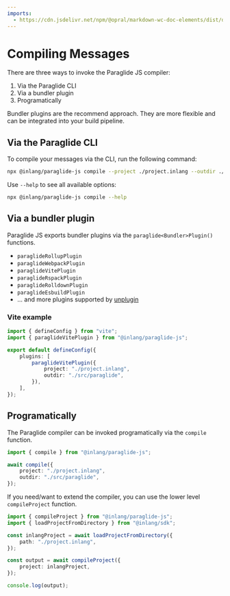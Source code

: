 ```yaml
---
imports:
  - https://cdn.jsdelivr.net/npm/@opral/markdown-wc-doc-elements/dist/doc-callout.js
---
```


# Compiling Messages

There are three ways to invoke the Paraglide JS compiler:

1. Via the Paraglide CLI
2. Via a bundler plugin
3. Programatically

<doc-callout type="tip">
	Bundler plugins are the recommend approach. They are more flexible and can be integrated into your build pipeline.
</doc-callout>

## Via the Paraglide CLI

To compile your messages via the CLI, run the following command:

```bash
npx @inlang/paraglide-js compile --project ./project.inlang --outdir ./src/paraglide
```

Use `--help` to see all available options:

```bash
npx @inlang/paraglide-js compile --help
```

## Via a bundler plugin

Paraglide JS exports bundler plugins via the `paraglide<Bundler>Plugin()` functions.

- `paraglideRollupPlugin`
- `paraglideWebpackPlugin`
- `paraglideVitePlugin`
- `paraglideRspackPlugin`
- `paraglideRolldownPlugin`
- `paraglideEsbuildPlugin`
- ... and more plugins supported by [unplugin](https://unplugin.unjs.io/)

### Vite example

```ts
import { defineConfig } from "vite";
import { paraglideVitePlugin } from "@inlang/paraglide-js";

export default defineConfig({
	plugins: [
		paraglideVitePlugin({
			project: "./project.inlang",
			outdir: "./src/paraglide",
		}),
	],
});
```

## Programatically

The Paraglide compiler can be invoked programatically via the `compile` function.

```ts
import { compile } from "@inlang/paraglide-js";

await compile({
	project: "./project.inlang",
	outdir: "./src/paraglide",
});
```

If you need/want to extend the compiler, you can use the lower level `compileProject` function.

```ts
import { compileProject } from "@inlang/paraglide-js";
import { loadProjectFromDirectory } from "@inlang/sdk";

const inlangProject = await loadProjectFromDirectory({
	path: "./project.inlang",
});

const output = await compileProject({
	project: inlangProject,
});

console.log(output);
```
